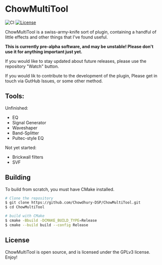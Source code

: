 # ChowMultiTool

![CI](https://github.com/Chowdhury-DSP/ChowMultiTool/workflows/CI/badge.svg)
[![License](https://img.shields.io/badge/License-GPLv3-green.svg)](https://opensource.org/licenses/GPL-3.0)

ChowMultiTool is a swiss-army-knife sort of plugin, containing
a handful of little effects and other things that I've found useful.

**This is currently pre-alpha software, and may be unstable!
Please don't use it for anything important just yet.**

If you would like to stay updated about future releases, please
use the repository "Watch" button.

If you would lik to contribute to the development of the plugin,
Please get in touch via GutHub Issues, or some other method.

## Tools:

Unfinished:
- EQ
- Signal Generator
- Waveshaper
- Band-Splitter
- Pultec-style EQ

Not yet started:
- Brickwall filters
- SVF

## Building

To build from scratch, you must have CMake installed.

```bash
# Clone the repository
$ git clone https://github.com/Chowdhury-DSP/ChowMultiTool.git
$ cd ChowMultiTool

# build with CMake
$ cmake -Bbuild -DCMAKE_BUILD_TYPE=Release
$ cmake --build build --config Release
```

## License

ChowMultiTool is open source, and is licensed under the GPLv3 license.
Enjoy!
